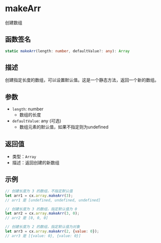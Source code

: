 # makeArr

创建数组

## 函数签名
```typescript
static makeArr(length: number, defaultValue?: any): Array
```

## 描述
创建指定长度的数组，可以设置默认值。这是一个静态方法，返回一个新的数组。

## 参数
- `length`: number
  - 数组的长度
- `defaultValue`: any (可选)
  - 数组元素的默认值，如果不指定则为undefined

## 返回值
- 类型：`Array`
- 描述：返回创建的新数组

## 示例
```javascript
// 创建长度为 3 的数组，不指定默认值
let arr1 = cx.array.makeArr(3);
// arr1 是 [undefined, undefined, undefined]

// 创建长度为 3 的数组，指定默认值为 0
let arr2 = cx.array.makeArr(3, 0);
// arr2 是 [0, 0, 0]

// 创建长度为 2 的数组，指定默认值为对象
let arr3 = cx.array.makeArr(2, {value: 0});
// arr3 是 [{value: 0}, {value: 0}]
``` 